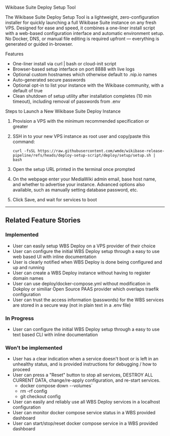 Wikibase Suite Deploy Setup Tool

The Wikibase Suite Deploy Setup Tool is a lightweight, zero-configuration installer for quickly launching a full Wikibase Suite instance on any fresh VPS. Designed for ease and speed, it combines a one-liner install script with a web-based configuration interface and automatic environment setup. No Docker, DNS, or manual file editing is required upfront — everything is generated or guided in-browser.

Features

- One-liner install via curl | bash or cloud-init script
- Browser-based setup interface on port 8888 with live logs
- Optional custom hostnames which otherwise default to <SERVER-IP>.nip.io names
- Auto-generated secure passwords
- Optional opt-in to list your instance with the Wikibase community, with a default of true
- Clean shutdown of setup utility after installation completes (10 min timeout), including removal of passwords from .env

Steps to Launch a New Wikibase Suite Deploy Instance

1. Provision a VPS with the minimum recommended specification or greater
2. SSH in to your new VPS instance as root user and copy/paste this command:

    `curl -fsSL https://raw.githubusercontent.com/wmde/wikibase-release-pipeline/refs/heads/deploy-setup-script/deploy/setup/setup.sh | bash`

3. Open the setup URL printed in the terminal once prompted
4. On the webpage enter your MediaWiki admin email, base host name, and whether to advertise your instance. Advanced options also available, such as manually setting database password, etc.
5. Click Save, and wait for services to boot

---

## Related Feature Stories

### Implemented

- User can easily setup WBS Deploy on a VPS provider of their choice
- User can configure the initial WBS Deploy setup through a easy to use web based UI with inline documentation
- User is clearly notified when WBS Deploy is done being configured and up and running
- User can create a WBS Deploy instance without having to register domain names
- User can use deploy/docker-compose.yml without modification in Dokploy or similiar Open Source PAAS provider which overlaps traefik configuration
- User can trust the access information (passwords) for the WBS services are stored in a secure way (not in plain text in a .env file)

### In Progress

- User can configure the initial WBS Deploy setup through a easy to use text based CLI with inline documentation

### Won't be implemented

- User has a clear indication when a service doesn't boot or is left in an unhealthy status, and is provided instructions for debugging / how to proceed
- User can press a "Reset" button to stop all services, DESTROY ALL CURRENT DATA, change/re-apply configuration, and re-start services. 
  - docker compose down --volumes`
  - rm -rf config
  - git checkout config
- User can easily and reliably use all WBS Deploy services in a localhost configuration
- User can monitor docker compose service status in a WBS provided dashboard
- User can start/stop/reset docker compose service in a WBS provided dashboard

